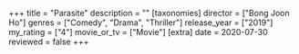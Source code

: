 +++
title = "Parasite"
description = ""
[taxonomies]
director = ["Bong Joon Ho"] 
genres = ["Comedy", "Drama", "Thriller"]
release_year = ["2019"]
my_rating = ["4"]
movie_or_tv = ["Movie"]
[extra]
date = 2020-07-30
reviewed = false
+++


